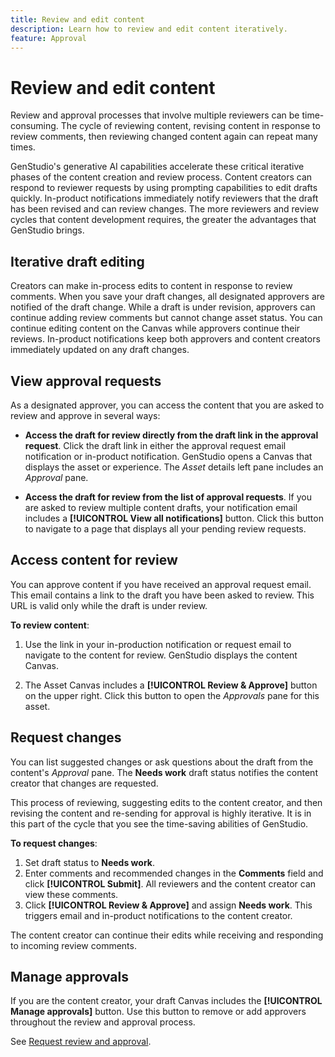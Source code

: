 ```yaml
---
title: Review and edit content
description: Learn how to review and edit content iteratively.
feature: Approval
---
```


# Review and edit content

Review and approval processes that involve multiple reviewers can be time-consuming. The cycle of reviewing content, revising content in response to review comments, then reviewing changed content again can repeat many times. 

GenStudio's generative AI capabilities accelerate these critical iterative phases of the content creation and review process. Content creators can respond to reviewer requests by using prompting capabilities to edit drafts quickly. In-product notifications immediately notify reviewers that the draft has been revised and can review changes. The more reviewers and review cycles that content development requires, the greater the advantages that GenStudio brings.

## Iterative draft editing

Creators can make in-process edits to content in response to review comments. When you save your draft changes, all designated approvers are notified of the draft change. While a draft is under revision, approvers can continue adding review comments but cannot change asset status. You can continue editing content on the Canvas while approvers continue their reviews. In-product notifications keep both approvers and content creators immediately updated on any draft changes.

## View approval requests

As a designated approver, you can access the content that you are asked to review and approve in several ways:

* **Access the draft for review directly from the draft link in the approval request**. Click the draft link in either the approval request email notification or in-product notification. GenStudio opens a Canvas that displays the asset or experience. The _Asset_ details left pane includes an _Approval_ pane. 

* **Access the draft for review from the list of approval requests**. If you are asked to review multiple content drafts, your notification email includes a **[!UICONTROL View all notifications]** button. Click this button to navigate to a page that displays all your pending review requests.

## Access content for review

You can approve content if you have received an approval request email. This email contains a link to the draft you have been asked to review. This URL is valid only while the draft is under review.

**To review content**:

1. Use the link in your in-production notification or request email to navigate to the content for review. GenStudio displays the content Canvas.

1. The Asset Canvas includes a **[!UICONTROL Review & Approve]** button on the upper right. Click this button to open the _Approvals_ pane for this asset.

## Request changes

You can list suggested changes or ask questions about the draft from the content's _Approval_ pane. The **Needs work** draft status notifies the content creator that changes are requested.

This process of reviewing, suggesting edits to the content creator, and then revising the content and re-sending for approval is highly iterative. It is in this part of the cycle that you see the time-saving abilities of GenStudio. 

**To request changes**:

1. Set draft status to **Needs work**. 
1. Enter comments and recommended changes in the **Comments** field and click **[!UICONTROL Submit]**. All reviewers and the content creator can view these comments.
1. Click **[!UICONTROL Review & Approve]** and assign **Needs work**. This triggers email and in-product notifications to the content creator.

The content creator can continue their edits while receiving and responding to incoming review comments.

## Manage approvals

If you are the content creator, your draft Canvas includes the **[!UICONTROL Manage approvals]** button. Use this button to remove or add approvers throughout the review and approval process.

See [Request review and approval](./request-review.md). 
